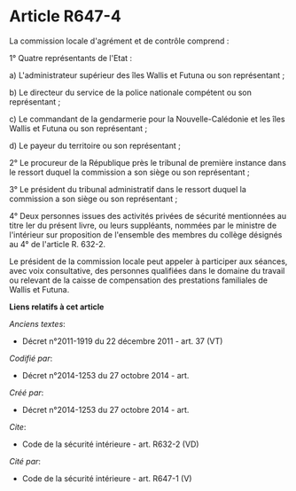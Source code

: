 # Article R647-4

La commission locale d'agrément et de contrôle comprend : 

1° Quatre représentants de l'Etat : 

a) L'administrateur supérieur des îles Wallis et Futuna ou son représentant ; 

b) Le directeur du service de la police nationale compétent ou son représentant ; 

c) Le commandant de la gendarmerie pour la Nouvelle-Calédonie et les îles Wallis et Futuna ou son représentant ; 

d) Le payeur du territoire ou son représentant ; 

2° Le procureur de la République près le tribunal de première instance dans le ressort duquel la commission a son siège ou
son représentant ; 

3° Le président du tribunal administratif dans le ressort duquel la commission a son siège ou son représentant ; 

4° Deux personnes issues des activités privées de sécurité mentionnées au titre Ier du présent livre, ou leurs suppléants,
nommées par le ministre de l'intérieur sur proposition de l'ensemble des membres du collège désignés au 4° de l'article R.
632-2. 

Le président de la commission locale peut appeler à participer aux séances, avec voix consultative, des personnes qualifiées
dans le domaine du travail ou relevant de la caisse de compensation des prestations familiales de Wallis et Futuna.

**Liens relatifs à cet article**

_Anciens textes_:

  - Décret n°2011-1919 du 22 décembre 2011 - art. 37 (VT)

_Codifié par_:

  - Décret n°2014-1253 du 27 octobre 2014 - art.

_Créé par_:

  - Décret n°2014-1253 du 27 octobre 2014 - art.

_Cite_:

  - Code de la sécurité intérieure - art. R632-2 (VD)

_Cité par_:

  - Code de la sécurité intérieure - art. R647-1 (V)
